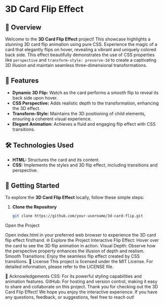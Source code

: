 # 3D Card Flip Effect

## 🌟 Overview

Welcome to the **3D Card Flip Effect** project! This showcase highlights a stunning 3D card flip animation using pure CSS. Experience the magic of a card that elegantly flips on hover, revealing a vibrant and uniquely colored back side. This effect beautifully demonstrates the use of CSS properties like `perspective` and `transform-style: preserve-3d` to create a captivating 3D illusion and maintain seamless three-dimensional transformations.

## 🎨 Features

- **Dynamic 3D Flip:** Watch as the card performs a smooth flip to reveal its back side upon hover.
- **CSS Perspective:** Adds realistic depth to the transformation, enhancing the 3D effect.
- **Transform-Style:** Maintains the 3D positioning of child elements, ensuring a coherent visual experience.
- **Elegant Animation:** Achieves a fluid and engaging flip effect with CSS transitions.

## 🛠 Technologies Used

- **HTML:** Structures the card and its content.
- **CSS:** Implements the styles and 3D flip effect, including transitions and perspective.

## 🚀 Getting Started

To explore the **3D Card Flip Effect** locally, follow these simple steps:

1. **Clone the Repository**

   ```bash
   git clone https://github.com/your-username/3d-card-flip.git
Open the Project

Open index.html in your preferred web browser to experience the 3D card flip effect firsthand.
🌐 Explore the Project
Interactive Flip Effect: Hover over the card to see the 3D flip animation in action.
Visual Depth: Observe how the perspective property enhances the illusion of depth and realism.
Smooth Transitions: Enjoy the seamless flip effect created by CSS transitions.
📜 License
This project is licensed under the MIT License. For detailed information, please refer to the LICENSE file.

🙏 Acknowledgements
CSS: For its powerful styling capabilities and animation features.
GitHub: For hosting and version control, making it easy to share and collaborate on this project.
Thank you for checking out the 3D Card Flip Effect! We hope you enjoy the interactive experience. If you have any questions, feedback, or suggestions, feel free to reach out!